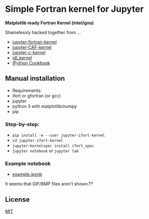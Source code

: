 # Simple Fortran kernel for Jupyter 

**Matplotlib ready Fortran Kernel (intel/gnu)**  

Shamelessly hacked together from ... 
 * [jupyter-fortran-kernel](https://github.com/ZedThree/jupyter-fortran-kernel)
 * [jupyter-CAF-kernel](https://github.com/sourceryinstitute/jupyter-CAF-kernel)
 * [jupyter-c-kernel](https://github.com/brendan-rius/jupyter-c-kernel)
 * [idl_kernel](https://github.com/lstagner/idl_kernel)
 * [IPython Cookbook](https://ipython-books.github.io/16-creating-a-simple-kernel-for-jupyter/)

## Manual installation

 * Requirements: 
  * ifort or gfortran (or gcc)
  * jupyter 
  * python 3 with matplotlib/numpy
  * pip

### Step-by-step:
 * `pip install -e --user jupyter-ifort-kernel`
 * `cd jupyter-ifort-kernel`
 * `jupyter-kernelspec install ifort_spec`
 * `jupyter notebook` or `jupyter lab`

### Example notebook
 * [example.ipynb](https://github.com/f66blog/jupyter-ifort-kernel/blob/master/example/example.ipynb)

It seems that GIF/BMP files aren't shown.??

## License

[MIT](LICENSE.txt)
